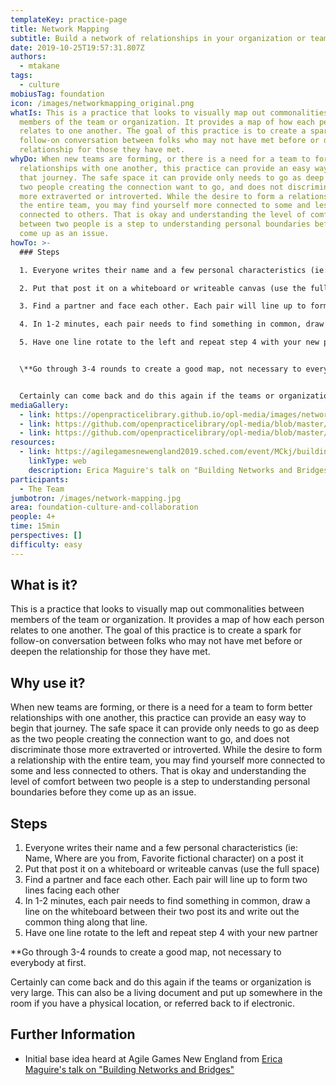 ```yaml
---
templateKey: practice-page
title: Network Mapping
subtitle: Build a network of relationships in your organization or team
date: 2019-10-25T19:57:31.807Z
authors:
  - mtakane
tags:
  - culture
mobiusTag: foundation
icon: /images/networkmapping_original.png
whatIs: This is a practice that looks to visually map out commonalities between
  members of the team or organization. It provides a map of how each person
  relates to one another. The goal of this practice is to create a spark for
  follow-on conversation between folks who may not have met before or deepen the
  relationship for those they have met.
whyDo: When new teams are forming, or there is a need for a team to form better
  relationships with one another, this practice can provide an easy way to begin
  that journey. The safe space it can provide only needs to go as deep as the
  two people creating the connection want to go, and does not discriminate those
  more extraverted or introverted. While the desire to form a relationship with
  the entire team, you may find yourself more connected to some and less
  connected to others. That is okay and understanding the level of comfort
  between two people is a step to understanding personal boundaries before they
  come up as an issue.
howTo: >-
  ### Steps

  1. Everyone writes their name and a few personal characteristics (ie: Name, Where are you from, Favorite fictional character) on a post it)

  2. Put that post it on a whiteboard or writeable canvas (use the full space)

  3. Find a partner and face each other. Each pair will line up to form two lines facing each other

  4. In 1-2 minutes, each pair needs to find something in common, draw a line on the whiteboard between their two post its and write out the common thing along that line.

  5. Have one line rotate to the left and repeat step 4 with your new partner


  \**Go through 3-4 rounds to create a good map, not necessary to everybody at first.*


  Certainly can come back and do this again if the teams or organization is very large. This can also be a living document and put up somewhere in the room if you have a physical location, or referred back to if electronic.
mediaGallery:
  - link: https://openpracticelibrary.github.io/opl-media/images/network-mapping.jpg
  - link: https://github.com/openpracticelibrary/opl-media/blob/master/images/Network%20Map.png?raw=true
  - link: https://github.com/openpracticelibrary/opl-media/blob/master/images/network-mapping-pair.jpg?raw=true
resources:
  - link: https://agilegamesnewengland2019.sched.com/event/MCkj/building-networks-and-bridges
    linkType: web
    description: Erica Maguire's talk on "Building Networks and Bridges"
participants:
  - The Team
jumbotron: /images/network-mapping.jpg
area: foundation-culture-and-collaboration
people: 4+
time: 15min
perspectives: []
difficulty: easy
---
```

## What is it?

This is a practice that looks to visually map out commonalities between members of the team or organization. It provides a map of how each person relates to one another. The goal of this practice is to create a spark for follow-on conversation between folks who may not have met before or deepen the relationship for those they have met.

## Why use it?

When new teams are forming, or there is a need for a team to form better relationships with one another, this practice can provide an easy way to begin that journey. The safe space it can provide only needs to go as deep as the two people creating the connection want to go, and does not discriminate those more extraverted or introverted. While the desire to form a relationship with the entire team, you may find yourself more connected to some and less connected to others. That is okay and understanding the level of comfort between two people is a step to understanding personal boundaries before they come up as an issue.

## Steps

1. Everyone writes their name and a few personal characteristics (ie: Name, Where are you from, Favorite fictional character) on a post it
2. Put that post it on a whiteboard or writeable canvas (use the full space)
3. Find a partner and face each other. Each pair will line up to form two lines facing each other
4. In 1-2 minutes, each pair needs to find something in common, draw a line on the whiteboard between their two post its and write out the common thing along that line.
5. Have one line rotate to the left and repeat step 4 with your new partner

\*\*Go through 3-4 rounds to create a good map, not necessary to everybody at first.

Certainly can come back and do this again if the teams or organization is very large. This can also be a living document and put up somewhere in the room if you have a physical location, or referred back to if electronic.

## Further Information

* Initial base idea heard at Agile Games New England from [Erica Maguire's talk on "Building Networks and Bridges"](https://agilegamesnewengland2019.sched.com/event/MCkj/building-networks-and-bridges)
